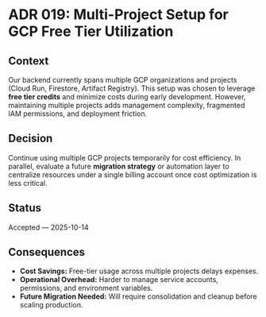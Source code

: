# ADR 019: Multi-Project Setup for GCP Free Tier Utilization

## Context
Our backend currently spans multiple GCP organizations and projects (Cloud Run, Firestore, Artifact Registry). This setup was chosen to leverage **free tier credits** and minimize costs during early development. However, maintaining multiple projects adds management complexity, fragmented IAM permissions, and deployment friction.

## Decision
Continue using multiple GCP projects temporarily for cost efficiency. In parallel, evaluate a future **migration strategy** or automation layer to centralize resources under a single billing account once cost optimization is less critical.

## Status
Accepted — 2025-10-14

## Consequences
- **Cost Savings:** Free-tier usage across multiple projects delays expenses.  
- **Operational Overhead:** Harder to manage service accounts, permissions, and environment variables.  
- **Future Migration Needed:** Will require consolidation and cleanup before scaling production.
